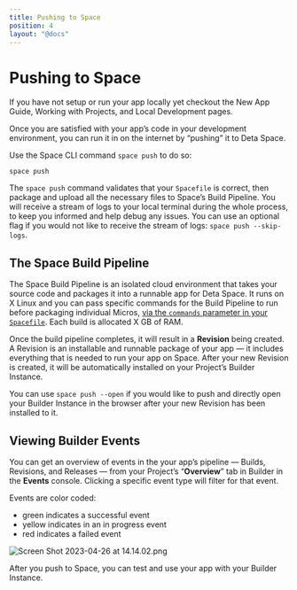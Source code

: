 ```yaml
---
title: Pushing to Space
position: 4
layout: "@docs"
---
```


# Pushing to Space

If you have not setup or run your app locally yet checkout the New App Guide, Working with Projects, and Local Development pages.

Once you are satisfied with your app’s code in your development environment, you can run it in on the internet by “pushing” it to Deta Space.

Use the Space CLI command `space push` to do so:

```
space push
```

The `space push` command validates that your `Spacefile` is correct, then package and upload all the necessary files to Space’s Build Pipeline. You will receive a stream of logs to your local terminal during the whole process, to keep you informed and help debug any issues. You can use an optional flag if you would not like to receive the stream of logs: `space push --skip-logs`.

## The Space Build Pipeline

The Space Build Pipeline is an isolated cloud environment that takes your source code and packages it into a runnable app for Deta Space. It runs on X Linux and you can pass specific commands for the Build Pipeline to run before packaging individual Micros, [via the `commands` parameter in your `Spacefile`](https://deta.space/docs/en/reference/spacefile#commands). Each build is allocated X GB of RAM.

Once the build pipeline completes, it will result in a **Revision** being created. A Revision is an installable and runnable package of your app — it includes everything that is needed to run your app on Space. After your new Revision is created, it will be automatically installed on your Project’s Builder Instance.

You can use `space push --open` if you would like to push and directly open your Builder Instance in the browser after your new Revision has been installed to it.

## Viewing Builder Events

You can get an overview of events in the your app’s pipeline — Builds, Revisions, and Releases — from your Project’s “**Overview**” tab in Builder in the ************Events************ console. Clicking a specific event type will filter for that event.

Events are color coded:

- green indicates a successful event
- yellow indicates in an in progress event
- red indicates a failed event

![Screen Shot 2023-04-26 at 14.14.02.png](Pushing%20to%20Space%20695a21c330ad4c6a85494bb71f85e030/Screen_Shot_2023-04-26_at_14.14.02.png)

After you push to Space, you can test and use your app with your Builder Instance.
